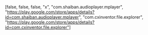 [false, false, false, "x", "com.shaiban.audioplayer.mplayer", "https://play.google.com/store/apps/details?id=com.shaiban.audioplayer.mplayer", "com.cxinventor.file.explorer", "https://play.google.com/store/apps/details?id=com.cxinventor.file.explorer"]
